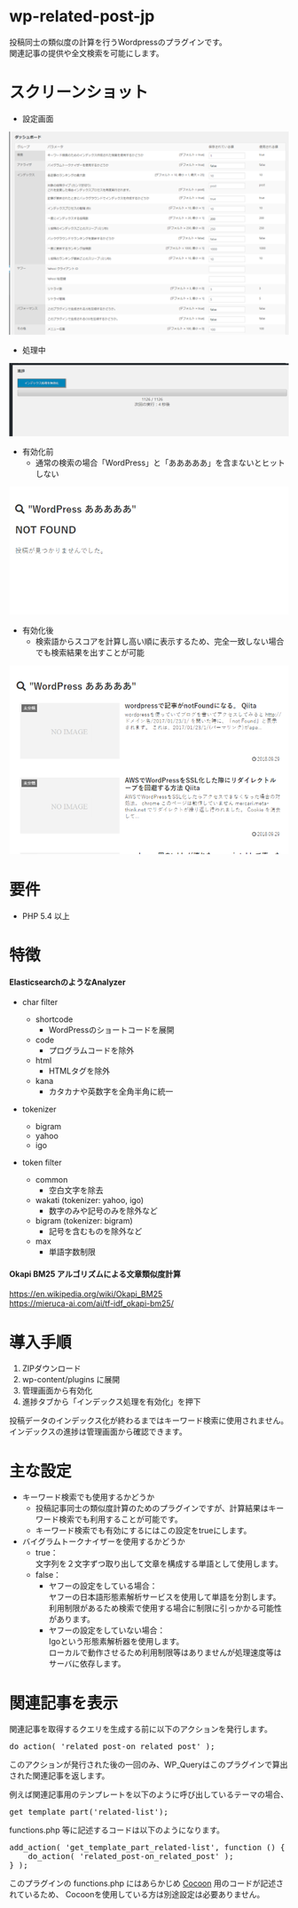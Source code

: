 # wp-related-post-jp

投稿同士の類似度の計算を行うWordpressのプラグインです。  
関連記事の提供や全文検索を可能にします。

# スクリーンショット
- 設定画面

![設定画面](https://raw.githubusercontent.com/technote-space/wp-related-post-jp/master/screenshot1.png)

- 処理中

![処理中画面](https://raw.githubusercontent.com/technote-space/wp-related-post-jp/master/screenshot2.png)

- 有効化前
  - 通常の検索の場合「WordPress」と「あああああ」を含まないとヒットしない

![有効化前](https://raw.githubusercontent.com/technote-space/wp-related-post-jp/master/screenshot3.png)

- 有効化後
  - 検索語からスコアを計算し高い順に表示するため、完全一致しない場合でも検索結果を出すことが可能

![有効化後](https://raw.githubusercontent.com/technote-space/wp-related-post-jp/master/screenshot4.png)

# 要件
- PHP 5.4 以上

# 特徴
#### ElasticsearchのようなAnalyzer
- char filter  
  - shortcode
    - WordPressのショートコードを展開
  - code
    - プログラムコードを除外
  - html
    - HTMLタグを除外
  - kana
    - カタカナや英数字を全角半角に統一

- tokenizer  
  - bigram
  - yahoo
  - igo 
- token filter  
  - common
    - 空白文字を除去
  - wakati (tokenizer: yahoo, igo)
    - 数字のみや記号のみを除外など
  - bigram (tokenizer: bigram)
    - 記号を含むものを除外など
  - max
    - 単語字数制限

#### Okapi BM25 アルゴリズムによる文章類似度計算
https://en.wikipedia.org/wiki/Okapi_BM25  
https://mieruca-ai.com/ai/tf-idf_okapi-bm25/

# 導入手順
1. ZIPダウンロード  
2. wp-content/plugins に展開  
3. 管理画面から有効化  
4. 進捗タブから「インデックス処理を有効化」を押下

投稿データのインデックス化が終わるまではキーワード検索に使用されません。  
インデックスの進捗は管理画面から確認できます。

# 主な設定
- キーワード検索でも使用するかどうか
  - 投稿記事同士の類似度計算のためのプラグインですが、計算結果はキーワード検索でも利用することが可能です。  
  - キーワード検索でも有効にするにはこの設定をtrueにします。
- バイグラムトークナイザーを使用するかどうか
  - true：  
  文字列を２文字ずつ取り出して文章を構成する単語として使用します。
  - false： 
    - ヤフーの設定をしている場合：  
    ヤフーの日本語形態素解析サービスを使用して単語を分割します。  
    利用制限があるため検索で使用する場合に制限に引っかかる可能性があります。
    - ヤフーの設定をしていない場合：  
    Igoという形態素解析器を使用します。  
    ローカルで動作させるため利用制限等はありませんが処理速度等はサーバに依存します。

# 関連記事を表示
関連記事を取得するクエリを生成する前に以下のアクションを発行します。
<pre>
do_action( 'related_post-on_related_post' );
</pre>
このアクションが発行された後の一回のみ、WP_Queryはこのプラグインで算出された関連記事を返します。

例えば関連記事用のテンプレートを以下のように呼び出しているテーマの場合、
<pre>
get_template_part('related-list');
</pre>
functions.php 等に記述するコードは以下のようになります。
<pre>
add_action( 'get_template_part_related-list', function () {
	do_action( 'related_post-on_related_post' );
} );
</pre>
このプラグインの functions.php にはあらかじめ [Cocoon](https://wp-cocoon.com/) 用のコードが記述されているため、
Cocoonを使用している方は別途設定は必要ありません。